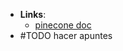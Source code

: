 - **Links**:
	- [pinecone doc](https://docs.pinecone.io/guides/data/understanding-hybrid-search)
- #TODO hacer apuntes